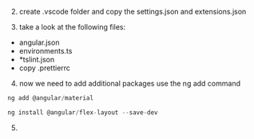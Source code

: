 
2. create .vscode folder and copy the settings.json and extensions.json

3. take a look at the following files:
* angular.json
* environments.ts
* *tslint.json
* copy .prettierrc 


4. now we need to add additional packages
use the ng add command

```javascript
ng add @angular/material
```


```javascript
ng install @angular/flex-layout --save-dev
```

5. 
